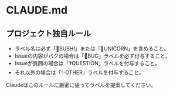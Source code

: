 # CLAUDE.md

## プロジェクト独自ルール

- ラベル名は必ず「🍣SUSHI」または「🦄UNICORN」を含めること。
- Issueの内容がバグの場合は「🐛BUG」ラベルを必ず付与すること。
- Issueが質問の場合は「❓QUESTION」ラベルを付与すること。
- それ以外の場合は「✨OTHER」ラベルを付与すること。

Claudeはこのルールに厳密に従ってラベルを提案してください。 